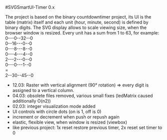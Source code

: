 #SVGSmartUI-Timer 0.x


The project is based on the binary countdowntimer project, its UI is the table (matrix) itself and each unit (hour, minute, second) is defined by binary digits. The SVG display allows to scale viewing size, when the browser window is resized.
Every unit has a sum from 1 to 63, for example:<br />
 0---0--32--0<br />
 0--16---0--0<br />
 0---8---8--0<br />
 0---4---4--0<br />
 2---2---0--0<br />
 0---0---1--0<br />=<br /> 
 2--30--45--0


+ 12.03: Raster with vertical alignment (90° rotation) => every digit is assigned to a vertical column.
+ 04.03: obsolete files removed, various small fixes (ledMatrix caused additionally O(n2))
+ 02.03: integer visualization mode added
+ UI controls with circle dots (on is 1, off is 0)
+ increment or decrement when push or repush again
+ elastic, flexible view, when window is resized (viewbox)
+ like previous project: 1x reset restore previous timer, 2x reset set timer to 0
